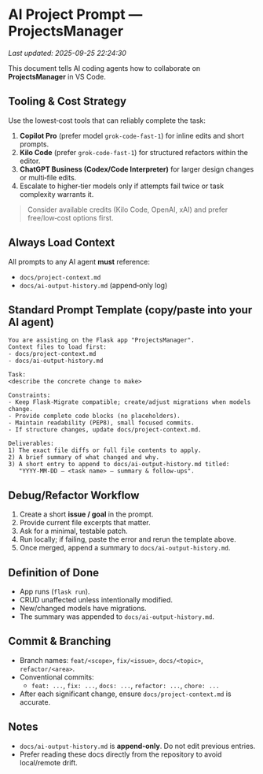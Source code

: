# AI Project Prompt — ProjectsManager
_Last updated: 2025-09-25 22:24:30_

This document tells AI coding agents how to collaborate on **ProjectsManager** in VS Code.

## Tooling & Cost Strategy
Use the lowest‑cost tools that can reliably complete the task:
1. **Copilot Pro** (prefer model `grok-code-fast-1`) for inline edits and short prompts.
2. **Kilo Code** (prefer `grok-code-fast-1`) for structured refactors within the editor.
3. **ChatGPT Business (Codex/Code Interpreter)** for larger design changes or multi‑file edits.
4. Escalate to higher‑tier models only if attempts fail twice or task complexity warrants it.

> Consider available credits (Kilo Code, OpenAI, xAI) and prefer free/low‑cost options first.

## Always Load Context
All prompts to any AI agent **must** reference:
- `docs/project-context.md`
- `docs/ai-output-history.md` (append‑only log)

## Standard Prompt Template (copy/paste into your AI agent)
```
You are assisting on the Flask app "ProjectsManager".
Context files to load first:
- docs/project-context.md
- docs/ai-output-history.md

Task:
<describe the concrete change to make>

Constraints:
- Keep Flask-Migrate compatible; create/adjust migrations when models change.
- Provide complete code blocks (no placeholders).
- Maintain readability (PEP8), small focused commits.
- If structure changes, update docs/project-context.md.

Deliverables:
1) The exact file diffs or full file contents to apply.
2) A brief summary of what changed and why.
3) A short entry to append to docs/ai-output-history.md titled:
   "YYYY-MM-DD – <task name> – summary & follow-ups".
```

## Debug/Refactor Workflow
1. Create a short **issue / goal** in the prompt.
2. Provide current file excerpts that matter.
3. Ask for a minimal, testable patch.
4. Run locally; if failing, paste the error and rerun the template above.
5. Once merged, append a summary to `docs/ai-output-history.md`.

## Definition of Done
- App runs (`flask run`).
- CRUD unaffected unless intentionally modified.
- New/changed models have migrations.
- The summary was appended to `docs/ai-output-history.md`.

## Commit & Branching
- Branch names: `feat/<scope>`, `fix/<issue>`, `docs/<topic>`, `refactor/<area>`.
- Conventional commits:
  - `feat: ...`, `fix: ...`, `docs: ...`, `refactor: ...`, `chore: ...`
- After each significant change, ensure `docs/project-context.md` is accurate.

## Notes
- `docs/ai-output-history.md` is **append‑only**. Do not edit previous entries.
- Prefer reading these docs directly from the repository to avoid local/remote drift.
